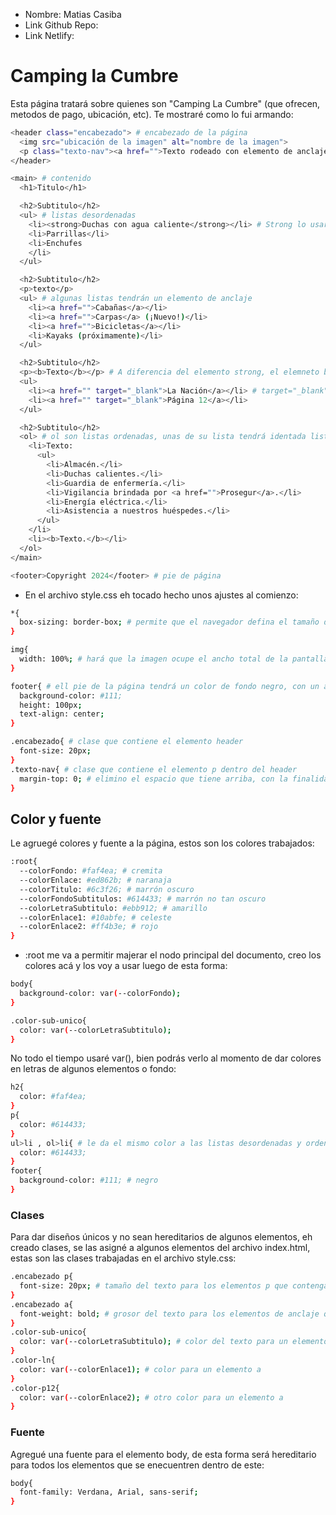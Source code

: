 * Nombre: Matias Casiba
* Link Github Repo:
* Link Netlify:

# Camping la Cumbre
Esta página tratará sobre quienes son "Camping La Cumbre" (que ofrecen, metodos de pago, ubicación, etc). Te mostraré como lo fui armando:
```sh
<header class="encabezado"> # encabezado de la página
  <img src="ubicación de la imagen" alt="nombre de la imagen">
  <p class="texto-nav"><a href="">Texto rodeado con elemento de anclaje</a></p> # la clase me servirá para despues ajustarlo en css sacandole su margen de arriba
</header>

<main> # contenido
  <h1>Titulo</h1>

  <h2>Subtitulo</h2>
  <ul> # listas desordenadas 
    <li><strong>Duchas con agua caliente</strong></li> # Strong lo usaré para destacar el texto y que el navegador le de importancia
    <li>Parrillas</li>
    <li>Enchufes
    </li>
  </ul>

  <h2>Subtitulo</h2>
  <p>texto</p>
  <ul> # algunas listas tendrán un elemento de anclaje
    <li><a href="">Cabañas</a></li>
    <li><a href="">Carpas</a> (¡Nuevo!)</li>
    <li><a href="">Bicicletas</a></li>
    <li>Kayaks (próximamente)</li>
  </ul>

  <h2>Subtitulo</h2>
  <p><b>Texto</b></p> # A diferencia del elemento strong, el elemneto b lo utilizo solo por decoración para destacar el texto
  <ul>
    <li><a href="" target="_blank">La Nación</a></li> # target="_blank" será para que el usuario al momento de seleccionarlo, se abra otra pestaña sin que cambie la nuestra.
    <li><a href="" target="_blank">Página 12</a></li>
  </ul>

  <h2>Subtitulo</h2>
  <ol> # ol son listas ordenadas, unas de su lista tendrá identada listas desordenadas (ul>li)
    <li>Texto:
      <ul>
        <li>Almacén.</li>
        <li>Duchas calientes.</li>
        <li>Guardia de enfermería.</li>
        <li>Vigilancia brindada por <a href="">Prosegur</a>.</li>
        <li>Energía eléctrica.</li>
        <li>Asistencia a nuestros huéspedes.</li>
      </ul>
    </li>
    <li><b>Texto.</b></li>
  </ol>
</main>

<footer>Copyright 2024</footer> # pie de página
```
* En el archivo style.css eh tocado hecho unos ajustes al comienzo:
```sh
*{
  box-sizing: border-box; # permite que el navegador defina el tamaño del elemento
}

img{
  width: 100%; # hará que la imagen ocupe el ancho total de la pantalla, lo que logra es que cuando achique la pantalla, se va achicando la imagen
}

footer{ # ell pie de la página tendrá un color de fondo negro, con un alto de 100px y el texto en el centro
  background-color: #111;
  height: 100px;
  text-align: center;
}

.encabezado{ # clase que contiene el elemento header
  font-size: 20px;
}
.texto-nav{ # clase que contiene el elemento p dentro del header
  margin-top: 0; # elimino el espacio que tiene arriba, con la finalidad de que lo que haya en el elemento p, quede cerca de la imagen
}
```

## Color y fuente
Le agruegé colores y fuente a la página, estos son los colores trabajados:
```sh
:root{
  --colorFondo: #faf4ea; # cremita
  --colorEnlace: #ed862b; # naranaja
  --colorTitulo: #6c3f26; # marrón oscuro
  --colorFondoSubtitulos: #614433; # marrón no tan oscuro
  --colorLetraSubtitulo: #ebb912; # amarillo
  --colorEnlace1: #10abfe; # celeste
  --colorEnlace2: #ff4b3e; # rojo
}
```
* :root me va a permitir majerar el nodo principal del documento, creo los colores acá y los voy a usar luego de esta forma: 
```sh
body{
  background-color: var(--colorFondo);
}

.color-sub-unico{
  color: var(--colorLetraSubtitulo);
}
```
No todo el tiempo usaré var(), bien podrás verlo al momento de dar colores en letras de algunos elementos o fondo:
```sh
h2{
  color: #faf4ea;
}
p{
  color: #614433;
}
ul>li , ol>li{ # le da el mismo color a las listas desordenadas y ordenadas
  color: #614433;
}
footer{
  background-color: #111; # negro
}
```

### Clases
Para dar diseños únicos y no sean hereditarios de algunos elementos, eh creado clases, se las asigné a algunos elementos del archivo index.html, estas son las clases trabajadas en el archivo style.css:
```sh
.encabezado p{
  font-size: 20px; # tamaño del texto para los elementos p que contenga el header
}
.encabezado a{
  font-weight: bold; # grosor del texto para los elementos de anclaje que contenga el elemento header
}
.color-sub-unico{
  color: var(--colorLetraSubtitulo); # color del texto para un elemento h2 con esta clase
}
.color-ln{
  color: var(--colorEnlace1); # color para un elemento a
}
.color-p12{
  color: var(--colorEnlace2); # otro color para un elemento a
}
```

### Fuente
Agregué una fuente para el elemento body, de esta forma será hereditario para todos los elementos que se enecuentren dentro de este:
```sh
body{
  font-family: Verdana, Arial, sans-serif;
}
```


